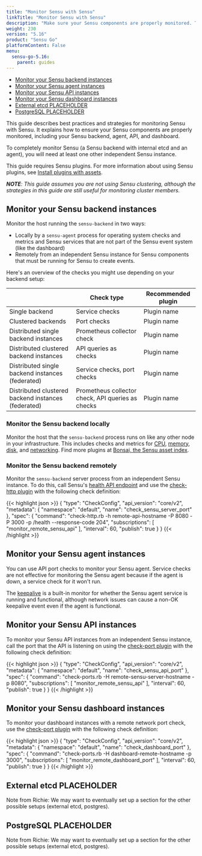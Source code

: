 ```yaml
---
title: "Monitor Sensu with Sensu"
linkTitle: "Monitor Sensu with Sensu"
description: "Make sure your Sensu components are properly monitored. This guide describes best practices and strategies for monitoring Sensu."
weight: 230
version: "5.16"
product: "Sensu Go"
platformContent: False
menu: 
  sensu-go-5.16:
    parent: guides
---
```


- [Monitor your Sensu backend instances](#monitor-your-sensu-backend-instances)
- [Monitor your Sensu agent instances](#monitor-your-sensu-agent-instances)
- [Monitor your Sensu API instances](#monitor-your-sensu-api-instances)
- [Monitor your Sensu dashboard instances](#monitor-your-sensu-dashboard-instances)
- [External etcd PLACEHOLDER](#external-etcd-placeholder)
- [PostgreSQL PLACEHOLDER](#postgresql-placeholder)

This guide describes best practices and strategies for monitoring Sensu with Sensu. 
It explains how to ensure your Sensu components are properly monitored, including your Sensu backend, agent, API, and dashboard.

To completely monitor Sensu (a Sensu backend with internal etcd and an agent), you will need at least one other independent Sensu instance.

This guide requires Sensu plugins.
For more information about using Sensu plugins, see [Install plugins with assets][10].

_**NOTE**: This guide assumes you are not using Sensu clustering, although the strategies in this guide are still useful for monitoring cluster members._

## Monitor your Sensu backend instances

Monitor the host running the `sensu-backend` in two ways:

* Locally by a `sensu-agent` process for operating system checks and metrics and Sensu services that are not part of the Sensu event system (like the dashboard)
* Remotely from an independent Sensu instance for Sensu components that must be running for Sensu to create events.

Here's an overview of the checks you might use depending on your backend setup:

|  | Check type | Recommended plugin |
---|------------|--------------------|
Single backend | Service checks | Plugin name |
Clustered backends | Port checks | Plugin name |
Distributed single backend instances | Prometheus collector check | Plugin name |
Distributed clustered backend instances | API queries as checks | Plugin name |
Distributed single backend instances (federated) | Service checks, port checks | Plugin name |
Distributed clustered backend instances (federated) | Prometheus collector check, API queries as checks | Plugin name |

### Monitor the Sensu backend locally

Monitor the host that the `sensu-backend` process runs on like any other node in your infrastructure.
This includes checks and metrics for [CPU][1], [memory][2], [disk][3], and [networking][4].
Find more plugins at [Bonsai, the Sensu asset index][5].

### Monitor the Sensu backend remotely

Monitor the `sensu-backend` server process from an independent Sensu instance.
To do this, call Sensu's [health API endpoint][6] and use the [check-http plugin][7] with the following check definition:

{{< highlight json >}}
{
  "type": "CheckConfig",
  "api_version": "core/v2",
  "metadata": {
    "namespace": "default",
    "name": "check_sensu_server_port"
  },
  "spec": {
    "command": "check-http.rb -h remote-api-hostname -P 8080 -P 3000 -p /health --response-code 204",
    "subscriptions": [
      "monitor_remote_sensu_api"
    ],
    "interval": 60,
    "publish": true
  }
}
{{< /highlight >}}

## Monitor your Sensu agent instances

You can use API port checks to monitor your Sensu agent.
Service checks are not effective for monitoring the Sensu agent because if the agent is down, a service check for it won't run.

The [keepalive][11] is a built-in monitor for whether the Sensu agent service is running and functional, although network issues can cause a non-OK keepalive event even if the agent is functional.

## Monitor your Sensu API instances

To monitor your Sensu API instances from an independent Sensu instance, call the port that the API is listening on using the [check-port plugin][8] with the following check definition:

{{< highlight json >}}
{
  "type": "CheckConfig",
  "api_version": "core/v2",
  "metadata": {
    "namespace": "default",
    "name": "check_sensu_api_port"
  },
  "spec": {
    "command": "check-ports.rb -H remote-sensu-server-hostname -p 8080",
    "subscriptions": [
      "monitor_remote_sensu_api"
    ],
    "interval": 60,
    "publish": true
  }
}
{{< /highlight >}}

## Monitor your Sensu dashboard instances

To monitor your dashboard instances with a remote network port check, use the [check-port plugin][8] with the following check definition:

{{< highlight json >}}
{
  "type": "CheckConfig",
  "api_version": "core/v2",
  "metadata": {
    "namespace": "default",
    "name": "check_dashboard_port"
  },
  "spec": {
    "command": "check-ports.rb -H dashboard-remote-hostname -p 3000",
    "subscriptions": [
      "monitor_remote_dashboard_port"
    ],
    "interval": 60,
    "publish": true
  }
}
{{< /highlight >}}

## External etcd PLACEHOLDER

Note from Richie: We may want to eventually set up a section for the other possible setups (external etcd, postgres).

## PostgreSQL PLACEHOLDER

Note from Richie: We may want to eventually set up a section for the other possible setups (external etcd, postgres).

[1]: https://bonsai.sensu.io/assets/sensu-plugins/sensu-plugins-cpu-checks
[2]: https://bonsai.sensu.io/assets/sensu-plugins/sensu-plugins-memory-checks
[3]: https://bonsai.sensu.io/assets/sensu-plugins/sensu-plugins-disk-checks
[4]: https://bonsai.sensu.io/assets/sensu-plugins/sensu-plugins-network-checks
[5]: https://bonsai.sensu.io/
[6]: ../../api/health/
[7]: https://github.com/sensu-plugins/sensu-plugins-http/blob/master/bin/check-http.rb
[8]: https://github.com/sensu-plugins/sensu-plugins-network-checks/blob/master/bin/check-ports.rb
[9]: https://github.com/sensu-plugins/sensu-plugins-process-checks/blob/master/bin/check-process.rb
[10]: ../../guides/install-check-executables-with-assets/
[11]: ../../reference/agent/#keepalive-monitoring
